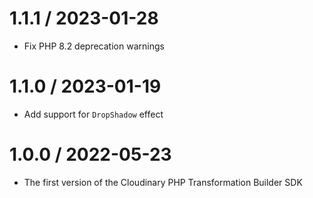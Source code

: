 1.1.1 / 2023-01-28
==================

* Fix PHP 8.2 deprecation warnings

1.1.0 / 2023-01-19
==================

  * Add support for `DropShadow` effect

1.0.0 / 2022-05-23
===================

  * The first version of the Cloudinary PHP Transformation Builder SDK

